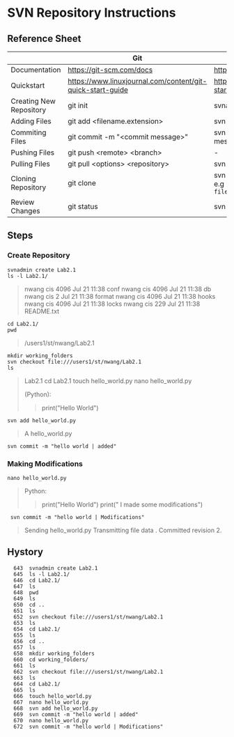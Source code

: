 
# SVN Repository Instructions

## Reference Sheet
|  | Git  | Subversion|
|--|--|-- |
| Documentation | https://git-scm.com/docs | https://svnbook.red-bean.com/ |
| Quickstart | https://www.linuxjournal.com/content/git-quick-start-guide | https://subversion.apache.org/quick-start |
| Creating New Repository | git init | svnadmin create \<repo name> |
| Adding Files | git add \<filename.extension> | svn add \<filename.extension> |
| Commiting Files | git commit -m "\<commit message>"  | svn commit -m "\<commit message>"|
| Pushing Files | git push \<remote> \<branch> | - |
| Pulling Files | git pull \<options> \<repository>  | svn update |
| Cloning Repository | git clone | svn checkout URL[@REV]... [PATH]  e.g `svn checkout file:///var/svn/repos/test_mine` |
| Review Changes | git status |svn diff  |



## Steps
### Create Repository
    svnadmin create Lab2.1
    ls -l Lab2.1/
> nwang cis 4096 Jul 21 11:38 conf
>nwang cis 4096 Jul 21 11:38 db
nwang cis    2 Jul 21 11:38 format
nwang cis 4096 Jul 21 11:38 hooks
nwang cis 4096 Jul 21 11:38 locks
nwang cis  229 Jul 21 11:38 README.txt

    cd Lab2.1/
    pwd
>/users1/st/nwang/Lab2.1

    mkdir working_folders
    svn checkout file:///users1/st/nwang/Lab2.1
    ls

>Lab2.1
cd Lab2.1
touch hello_world.py
nano hello_world.py
>
>(Python):
>> print("Hello World")

`svn add hello_world.py`
>A         hello_world.py

    svn commit -m "hello world | added"

### Making Modifications

    nano hello_world.py

>Python:
>>print("Hello World")
>>print(" I made some modifications")

     svn commit -m "hello world | Modifications"
    
>Sending        hello_world.py
>Transmitting file data .
>Committed revision 2.

## Hystory

      643  svnadmin create Lab2.1
      645  ls -l Lab2.1/
      646  cd Lab2.1/
      647  ls
      648  pwd
      649  ls
      650  cd ..
      651  ls
      652  svn checkout file:///users1/st/nwang/Lab2.1
      653  ls
      654  cd Lab2.1/
      655  ls
      656  cd ..
      657  ls
      658  mkdir working_folders
      660  cd working_folders/
      661  ls
      662  svn checkout file:///users1/st/nwang/Lab2.1
      663  ls
      664  cd Lab2.1/
      665  ls
      666  touch hello_world.py
      667  nano hello_world.py 
      668  svn add hello_world.py 
      669  svn commit -m "hello world | added"
      670  nano hello_world.py 
      672  svn commit -m "hello world | Modifications"
